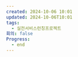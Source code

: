 ```yaml
---
created: 2024-10-06 10:01
updated: 2024-10-06T10:01
tags:
  - 실전서비스런칭프로젝트
회의: false
Progress:
  - end
---
```


